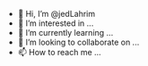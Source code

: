- 👋 Hi, I’m @jedLahrim
- 👀 I’m interested in ...
- 🌱 I’m currently learning ...
- 💞️ I’m looking to collaborate on ...
- 📫 How to reach me ...
<!---
jedLahrim/jedLahrim is a ✨ special ✨ repository because its `README.md` (this file) appears on your GitHub profile.
You can click the Preview link to take a look at your changes.
--->
